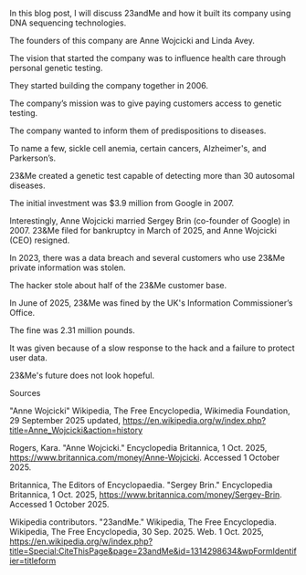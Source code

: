 In this blog post, I will discuss 23andMe and how it built its company using DNA sequencing technologies. 

The founders of this company are Anne Wojcicki and Linda Avey. 

The vision that started the company was to influence health care through personal genetic testing.

They started building the company together in 2006. 

The company’s mission was to give paying customers access to genetic testing.

The company wanted to inform them of predispositions to diseases. 

To name a few, sickle cell anemia, certain cancers, Alzheimer's, and Parkerson’s.

23&Me created a genetic test capable of detecting more than 30 autosomal diseases.

The initial investment was $3.9 million from Google in 2007.

Interestingly, Anne Wojcicki married Sergey Brin (co-founder of Google) in 2007. 
23&Me filed for bankruptcy in March of 2025, and Anne Wojcicki (CEO) resigned.

In 2023, there was a data breach and several customers who use 23&Me private information was stolen.

The hacker stole about half of the 23&Me customer base.

In June of 2025, 23&Me was fined by the UK's Information Commissioner’s Office.

The fine was 2.31 million pounds.

It was given because of a slow response to the hack and a failure to protect user data.

23&Me's future does not look hopeful.

Sources

"Anne Wojcicki" Wikipedia, The Free Encyclopedia, Wikimedia Foundation, 29 September 2025 updated, 
https://en.wikipedia.org/w/index.php?title=Anne_Wojcicki&action=history

Rogers, Kara. "Anne Wojcicki." Encyclopedia Britannica, 1 Oct. 2025, 
https://www.britannica.com/money/Anne-Wojcicki. Accessed 1 October 2025.

Britannica, The Editors of Encyclopaedia. "Sergey Brin." Encyclopedia Britannica, 1 Oct. 2025, 
https://www.britannica.com/money/Sergey-Brin. Accessed 1 October 2025.

Wikipedia contributors. "23andMe." Wikipedia, The Free Encyclopedia. Wikipedia, The Free Encyclopedia, 30 Sep. 2025. Web. 1 Oct. 2025,
https://en.wikipedia.org/w/index.php?title=Special:CiteThisPage&page=23andMe&id=1314298634&wpFormIdentifier=titleform
